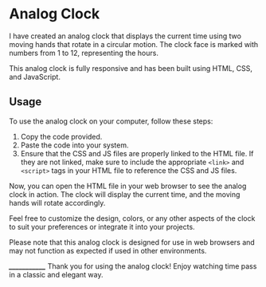 # Analog Clock

I have created an analog clock that displays the current time using two moving hands that rotate in a circular motion. The clock face is marked with numbers from 1 to 12, representing the hours.

This analog clock is fully responsive and has been built using HTML, CSS, and JavaScript.

## Usage

To use the analog clock on your computer, follow these steps:

1. Copy the code provided.
2. Paste the code into your system.
3. Ensure that the CSS and JS files are properly linked to the HTML file. If they are not linked, make sure to include the appropriate `<link>` and `<script>` tags in your HTML file to reference the CSS and JS files.

Now, you can open the HTML file in your web browser to see the analog clock in action. The clock will display the current time, and the moving hands will rotate accordingly.

Feel free to customize the design, colors, or any other aspects of the clock to suit your preferences or integrate it into your projects.

Please note that this analog clock is designed for use in web browsers and may not function as expected if used in other environments.

*******___________*******
Thank you for using the analog clock! Enjoy watching time pass in a classic and elegant way.


